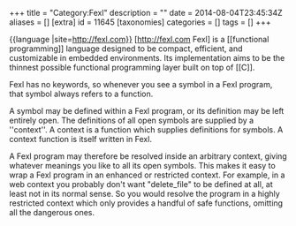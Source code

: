 +++
title = "Category:Fexl"
description = ""
date = 2014-08-04T23:45:34Z
aliases = []
[extra]
id = 11645
[taxonomies]
categories = []
tags = []
+++

{{language
|site=http://fexl.com}}
[http://fexl.com Fexl] is a [[functional programming]] language designed to be compact, efficient, and customizable in embedded environments.  Its implementation aims to be the thinnest possible functional programming layer built on top of [[C]].

Fexl has no keywords, so whenever you see a symbol in a Fexl program, that symbol always refers to a function.

A symbol may be defined within a Fexl program, or its definition may be left entirely open.  The definitions of all open symbols are supplied by a ''context''.  A context is a function which supplies definitions for symbols.  A context function is itself written in Fexl.

A Fexl program may therefore be resolved inside an arbitrary context, giving whatever meanings you like to all its open symbols.  This makes it easy to wrap a Fexl program in an enhanced or restricted context.  For example, in a web context you probably don't want "delete_file" to be defined at all, at least not in its normal sense.  So you would resolve the program in a highly restricted context which only provides a handful of safe functions, omitting all the dangerous ones.
